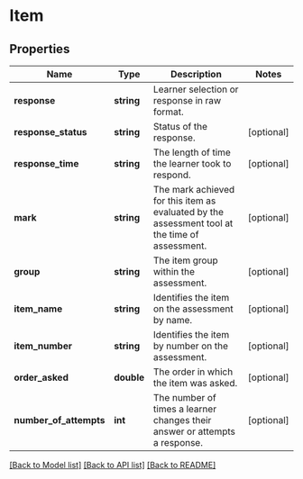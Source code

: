 # Item

## Properties
Name | Type | Description | Notes
------------ | ------------- | ------------- | -------------
**response** | **string** | Learner selection or response in raw format. | 
**response_status** | **string** | Status of the response. | [optional] 
**response_time** | **string** | The length of time the learner took to respond. | [optional] 
**mark** | **string** | The mark achieved for this item as evaluated by the assessment tool at the time of assessment. | [optional] 
**group** | **string** | The item group within the assessment. | [optional] 
**item_name** | **string** | Identifies the item on the assessment by name. | [optional] 
**item_number** | **string** | Identifies the item by number on the assessment. | [optional] 
**order_asked** | **double** | The order in which the item was asked. | [optional] 
**number_of_attempts** | **int** | The number of times a learner changes their answer or attempts a response. | [optional] 

[[Back to Model list]](../README.md#documentation-for-models) [[Back to API list]](../README.md#documentation-for-api-endpoints) [[Back to README]](../README.md)


